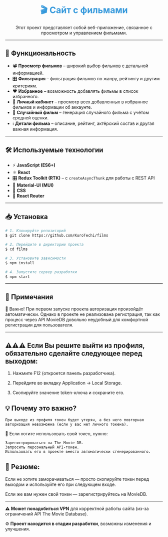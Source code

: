 <h1 align="center" style="color:#3498db;">🎬 Сайт с фильмами</h1>

<p align="center">Этот проект представляет собой веб-приложение, связанное с просмотром и управлением фильмами.</p>

---

## 🚀 Функциональность

- 📽 **Просмотр фильмов** – широкий выбор фильмов с детальной информацией.
- 🎛 **Фильтрация** – фильтрация фильмов по жанру, рейтингу и другим критериям.
- ❤️ **Избранное** – возможность добавлять фильмы в список избранного.
- 👤 **Личный кабинет** – просмотр всех добавленных в избранное фильмов и информации об аккаунте.
- 🎲 **Случайный фильм** – генерация случайного фильма с учётом средней оценки.
- ℹ **Детали фильма** – описание, рейтинг, актёрский состав и другая важная информация.

---

## 🛠 Используемые технологии

- ⚡ **JavaScript (ES6+)**
- ⚛ **React**
- 🎛 **Redux Toolkit (RTK)** – с `createAsyncThunk` для работы с REST API
- 🎨 **Material-UI (MUI)**
- 🎨 **CSS**
- 🔀 **React Router**

---

## 📥 Установка

```bash
# 1. Клонируйте репозиторий
$ git clone https://github.com/KuroTechi/films

# 2. Перейдите в директорию проекта
$ cd films

# 3. Установите зависимости
$ npm install

# 4. Запустите сервер разработки
$ npm start
```

---

## 🔔 Примечания


🔹 Важно!
При первом запуске проекта авторизация произойдёт автоматически. Однако в проекте не реализована регистрация, так как процесс через API MovieDB довольно неудобный для комфортной регистрации для пользователя.
<hr/>

## ⚠⚠⚠ Если Вы решите выйти из профиля, обязательно сделайте следующее перед выходом:

   1. Нажмите F12 (откроется панель разработчика).
   
   2. Перейдите во вкладку Application → Local Storage.
   
   3. Скопируйте значение token-ключа и сохраните его.


## 💡 Почему это важно?

    При выходе из профиля токен будет утерян, а без него повторная авторизация невозможна (если у вас нет личного токена).

🔹 Если хотите использовать свой токен, нужно:
  
    Зарегистрироваться на The Movie DB.
    Запросить персональный API-токен.
    Использовать его в проекте вместо автоматически сгенерированного.



## 📌 Резюме:

   Если не хотите заморачиваться — просто скопируйте токен перед выходом и используйте его при следующем входе. 
   
   Если же вам нужен свой токен — зарегистрируйтесь на MovieDB.


<hr/>

⚠ **Может понадобиться VPN** для корректной работы сайта (из-за ограничений API The Movie Database).  

⚙ **Проект находится в стадии разработки**, возможны изменения и улучшения.

